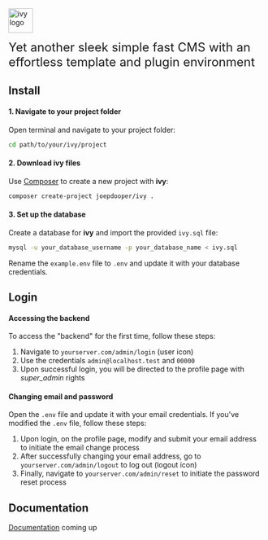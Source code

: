 <div style="max-height:48px;width:auto;">
  <img src="https://dooper.io/ivy/templates/ivy/images/logo-red.svg" alt="ivy logo" height="48">
</div>

<span style="font-size:1.5rem;">Yet another sleek simple fast CMS with an effortless template and plugin environment</span>

## Install

#### 1. Navigate to your project folder

Open terminal and navigate to your project folder:

```bash
cd path/to/your/ivy/project
```

#### 2. Download ivy files

Use [Composer](https://getcomposer.org/) to create a new project with **ivy**:

```bash
composer create-project joepdooper/ivy .
```

#### 3. Set up the database

Create a database for **ivy** and import the provided `ivy.sql` file:

```bash
mysql -u your_database_username -p your_database_name < ivy.sql
```

Rename the `example.env` file to `.env` and update it with your database credentials.

## Login

#### Accessing the backend

To access the "backend" for the first time, follow these steps:

1. Navigate to `yourserver.com/admin/login` (user icon)
2. Use the credentials `admin@localhost.test` and `00000`
3. Upon successful login, you will be directed to the profile page with *super_admin* rights

#### Changing email and password

Open the `.env` file and update it with your email credentials. If you've modified the `.env` file, follow these steps:

1. Upon login, on the profile page, modify and submit your email address to initiate the email change process
2. After successfully changing your email address, go to `yourserver.com/admin/logout` to log out (logout icon)
3. Finally, navigate to `yourserver.com/admin/reset` to initiate the password reset process


## Documentation

[Documentation](https://dooper.io/ivy) coming up
